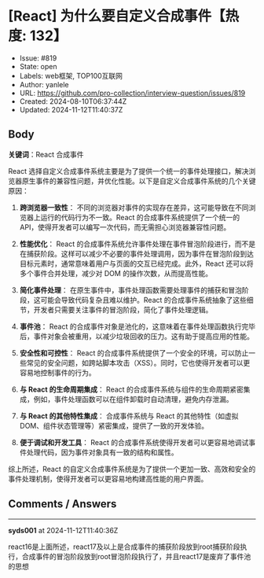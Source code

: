 # [React] 为什么要自定义合成事件【热度: 132】

- Issue: #819
- State: open
- Labels: web框架, TOP100互联网
- Author: yanlele
- URL: https://github.com/pro-collection/interview-question/issues/819
- Created: 2024-08-10T06:37:44Z
- Updated: 2024-11-12T11:40:37Z

## Body

**关键词**：React 合成事件

React 选择自定义合成事件系统主要是为了提供一个统一的事件处理接口，解决浏览器原生事件的兼容性问题，并优化性能。以下是自定义合成事件系统的几个关键原因：

1. **跨浏览器一致性**：
   不同的浏览器对事件的实现存在差异，这可能导致在不同浏览器上运行的代码行为不一致。React 的合成事件系统提供了一个统一的 API，使得开发者可以编写一次代码，而无需担心浏览器兼容性问题。

2. **性能优化**：
   React 的合成事件系统允许事件处理在事件冒泡阶段进行，而不是在捕获阶段。这样可以减少不必要的事件处理调用，因为事件在冒泡阶段到达目标元素时，通常意味着用户与页面的交互已经完成。此外，React 还可以将多个事件合并处理，减少对 DOM 的操作次数，从而提高性能。

3. **简化事件处理**：
   在原生事件中，事件处理函数需要处理事件的捕获和冒泡阶段，这可能会导致代码复杂且难以维护。React 的合成事件系统抽象了这些细节，开发者只需要关注事件的冒泡阶段，简化了事件处理逻辑。

4. **事件池**：
   React 的合成事件对象是池化的，这意味着在事件处理函数执行完毕后，事件对象会被重用，以减少垃圾回收的压力。这有助于提高应用的性能。

5. **安全性和可控性**：
   React 的合成事件系统提供了一个安全的环境，可以防止一些常见的安全问题，如跨站脚本攻击（XSS）。同时，它也使得开发者可以更容易地控制事件的行为。

6. **与 React 的生命周期集成**：
   React 的合成事件系统与组件的生命周期紧密集成，例如，事件处理函数可以在组件卸载时自动清理，避免内存泄漏。

7. **与 React 的其他特性集成**：
   合成事件系统与 React 的其他特性（如虚拟 DOM、组件状态管理等）紧密集成，提供了一致的开发体验。

8. **便于调试和开发工具**：
   React 的合成事件系统使得开发者可以更容易地调试事件处理代码，因为事件对象具有一致的结构和属性。

综上所述，React 的自定义合成事件系统是为了提供一个更加一致、高效和安全的事件处理机制，使得开发者可以更容易地构建高性能的用户界面。


## Comments / Answers

---

**syds001** at 2024-11-12T11:40:36Z

react16是上面所述，react17及以上是合成事件的捕获阶段放到root捕获阶段执行，合成事件的冒泡阶段放到root冒泡阶段执行了，并且react17是废弃了事件池的思想
